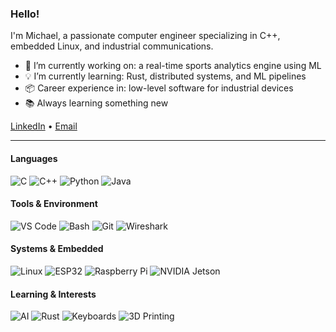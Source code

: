 <!--

## Hi there 👋


**stoneoxmike/stoneoxmike** is a ✨ _special_ ✨ repository because its `README.md` (this file) appears on your GitHub profile.

Here are some ideas to get you started:

- 🔭 I’m currently working on ...
- 🌱 I’m currently learning ...
- 👯 I’m looking to collaborate on ...
- 🤔 I’m looking for help with ...
- 💬 Ask me about ...
- 📫 How to reach me: ...
- 😄 Pronouns: ...
- ⚡ Fun fact: ...
-->

### Hello!

I'm Michael, a passionate computer engineer specializing in C++, embedded Linux, and industrial communications.

- 🔭   I’m currently working on: a real-time sports analytics engine using ML  
- 💡   I’m currently learning: Rust, distributed systems, and ML pipelines  
- 📦   Career experience in: low-level software for industrial devices  
- 📚   Always learning something new

[LinkedIn](https://linkedin.com/in/stoneoxmike) • [Email](mailto:stoneoxmike@gmail.com)

---
#### Languages
![C](https://img.shields.io/badge/C-00599C?style=flat&logo=c&logoColor=white)
![C++](https://img.shields.io/badge/C++-00599C?style=flat&logo=c%2b%2b&logoColor=white)
![Python](https://img.shields.io/badge/Python-3776AB?style=flat&logo=python&logoColor=white)
![Java](https://img.shields.io/badge/Java-007396?style=flat&logo=java&logoColor=white)

#### Tools & Environment
![VS Code](https://img.shields.io/badge/VS%20Code-007ACC?style=flat&logo=visual-studio-code&logoColor=white)
![Bash](https://img.shields.io/badge/Bash-121011?style=flat&logo=gnubash&logoColor=white)
![Git](https://img.shields.io/badge/Git-F05032?style=flat&logo=git&logoColor=white)
![Wireshark](https://img.shields.io/badge/Wireshark-packet%20analyzer-1679A7?style=flat&logoColor=white)

#### Systems & Embedded
![Linux](https://img.shields.io/badge/Linux-FCC624?style=flat&logo=linux&logoColor=white)
![ESP32](https://img.shields.io/badge/ESP32-Espressif-E7352C?style=flat&logo=espressif&logoColor=white)
![Raspberry Pi](https://img.shields.io/badge/Raspberry_Pi-C51A4A?style=flat&logo=raspberry-pi&logoColor=white)
![NVIDIA Jetson](https://img.shields.io/badge/NVIDIA-76B900?style=flat&logo=nvidia&logoColor=white)


<!--
![MQTT](https://img.shields.io/badge/MQTT-005C84?style=flat&logo=eclipse-mosquitto&logoColor=white)
![Modbus](https://img.shields.io/badge/Modbus-000000?style=flat&logoColor=white)
-->

#### Learning & Interests
![AI](https://img.shields.io/badge/AI-000000?style=flat&logo=openai&logoColor=white)
![Rust](https://img.shields.io/badge/Rust-000000?style=flat&logo=rust&logoColor=white)
![Keyboards](https://img.shields.io/badge/Keyboards-FFBE00?style=flat&logo=monkeytype&logoColor=black)
![3D Printing](https://img.shields.io/badge/3D_Printing-ff6f00?style=flat&logo=printables&logoColor=white)

<!--
#### Publications
-->

<!--
---

![Michael's GitHub Stats](https://github-readme-stats.vercel.app/api?username=stoneoxmike&show_icons=true&hide=stars&theme=radical)

![GitHub Stats](https://github-readme-stats.vercel.app/api?username=stoneoxmike&show_icons=true&hide_title=true&hide_rank=true&hide_border=true&hide=stars,prs,issues,contribs&theme=radical)

![GitHub Stats](https://github-readme-stats.vercel.app/api?username=stoneoxmike&show_icons=true&hide_title=true&hide_border=true&theme=radical)
-->
